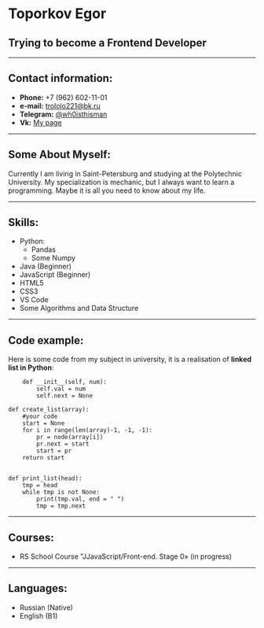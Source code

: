 # Toporkov Egor
## Trying to become a Frontend Developer
---

## Contact information:

* **Phone:** +7 (962) 602-11-01
* **e-mail:** trololo221@bk.ru
* **Telegram:** [@wh0isthisman](@wh0isthisman)
* **Vk:** [My page](https://vk.com/whoisthisman)

----

## Some About Myself:

Currently I am living in Saint-Petersburg and studying at the Polytechnic University. My specialization is mechanic, but I always want to learn a programming. Maybe it is all you need to know about my life.

------
## Skills:
* Python:
    + Pandas
    + Some Numpy
* Java (Beginner)
* JavaScript (Beginner)
* HTML5
* CSS3
* VS Code
* Some Algorithms and Data Structure

------
## Code example:
Here is some code from my subject in university, it is a realisation of **linked list in Python**:
``` class node:
    def __init__(self, num):
        self.val = num
        self.next = None

def create_list(array):
    #your code
    start = None
    for i in range(len(array)-1, -1, -1):
        pr = node(array[i])
        pr.next = start
        start = pr
    return start


def print_list(head):
    tmp = head
    while tmp is not None:
        print(tmp.val, end = " ")
        tmp = tmp.next 
```
----
## Courses: 

* RS School Course "JJavaScript/Front-end. Stage 0» (in progress)

----
## Languages: 
* Russian (Native)
* English (B1)